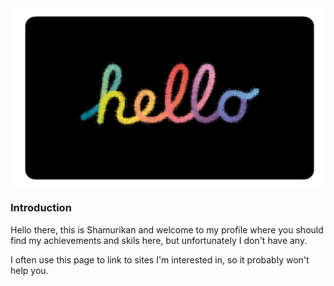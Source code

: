 <!DOCTYPE html>
<html>
  <head>
  </head>
  <body>
    <section>
      <div>
        <a href="http://shamurikan.github.io/Informations/gate.pdf/"><img src="images/42A30273-CC03-4064-9ED2-47DA3F4AC752.png"/></a>
      </div>
      <div>
        <article>
          <h1>Introduction</h1>
          <p>Hello there, this is Shamurikan and welcome to my profile where you should find my achievements and skils here, but unfortunately I don't have any.</p>
          <p>I often use this page to link to sites I'm interested in, so it probably won't help you.</p>
  </body>
</html>

